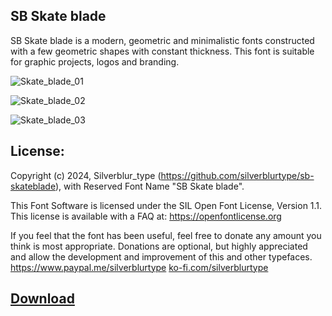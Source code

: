 ## SB Skate blade

SB Skate blade is a modern, geometric and minimalistic fonts constructed with a few geometric shapes with constant thickness. This font is suitable for graphic projects, logos and branding.

![Skate_blade_01](https://github.com/silverblurtype/fonts/assets/163983174/6ef25fb7-d845-4b7d-bcf7-ae6246570c22)

![Skate_blade_02](https://github.com/silverblurtype/fonts/assets/163983174/8e94ad19-6a81-476b-84d8-294663bb4458)

![Skate_blade_03](https://github.com/silverblurtype/fonts/assets/163983174/c41033df-f847-47d0-9785-1359e2666d33)


## License:
Copyright (c) 2024, Silverblur_type (https://github.com/silverblurtype/sb-skateblade),
with Reserved Font Name "SB Skate blade".

This Font Software is licensed under the SIL Open Font License, Version 1.1. This license is available with a FAQ at:
https://openfontlicense.org

If you feel that the font has been useful, feel free to donate any amount you think is most appropriate. Donations are optional, but highly appreciated and allow the development and improvement of this and other typefaces.
https://www.paypal.me/silverblurtype
[ko-fi.com/silverblurtype](https://ko-fi.com/silverblurtype)


## [Download](https://github.com/silverblurtype/fonts/raw/main/sb_skate_blade/SBSkateblade-Regular.otf)

